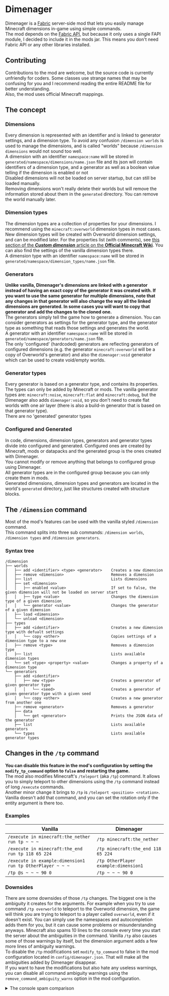 # Dimenager
Dimenager is a [Fabric](https://fabricmc.net/) server-side mod that lets you easily manage Minecraft dimensions in-game using simple commands.  
The mod depends on the [Fabric API](https://www.curseforge.com/minecraft/mc-mods/fabric-api), but because it only uses a single FAPI module, I decided to include it in the mods jar. This means you don't need Fabric API or any other libraries installed.  
## Contributing
Contributions to the mod are welcome, but the source code is currently unfriendly for coders. Some classes use strange names that may be confusing for you and I recommend reading the entire README file for better understanding.  
Also, the mod uses official Minecraft mappings.  
## The concept
### Dimensions
Every dimension is represented with an identifier and is linked to generator settings, and a dimension type. To avoid any confusion `/dimension worlds` is used to manage the dimensions, and is called "worlds" because `/dimension dimensions` would not sound too well.  
A dimension with an identifier `namespace:name` will be stored in `generated/namespace/dimensions/name.json` file and its json will contain identifiers of a dimension type, and a generator as well as a boolean value telling if the dimension is enabled or not  
Disabled dimensions will not be loaded on server startup, but can still be loaded manually.  
Removing dimensions won't really delete their worlds but will remove the information stored about them in the `generated` directory. You can remove the world manually later.  
### Dimension types
The dimension types are a collection of properties for your dimensions. I recommend using the `minecraft:overworld` dimension types in most cases. New dimension types will be created with Overworld dimension settings, and can be modified later. For the properties list (with comments), see [this section of the ***Custom dimension*** article on the **Official Minecraft Wiki**](https://minecraft.gamepedia.com/Custom_dimension#Syntax). You can also find the settings of the vanilla dimension types there.  
A dimension type with an identifier `namespace:name` will be stored in `generated/namespace/dimension_types/name.json` file.  
### Generators
**Unlike vanilla, Dimenager's dimensions are linked with a generator instead of having an exact copy of the generator it was created with. If you want to use the same generator for multiple dimensions, note that any changes in that generator will also change the way all the linked dimensions are generated. In some cases you will want to copy that generator and add the changes to the cloned one.**  
The generators simply tell the game how to generate a dimension. You can consider generators as settings for the generator type, and the generator type as something that reads those settings and generates the world.  
A generator with an identifier `namespace:name` will be stored in `generated/namespace/generators/name.json` file.  
The only 'configured' (hardcoded) generators are reflecting generators of configured dimensions (e.g. the generator `minecraft:overworld` will be a copy of Overworld's generator) and also the `dimenager:void` generator which can be used to create void/empty worlds.  
### Generator types
Every generator is based on a generator type, and contains its properties. The types can only be added by Minecraft or mods. The vanilla generator types are: `minecraft:noise`, `minecraft:flat` and `minecraft:debug`, but the Dimenager also adds `dimenager:void`, so you don't need to create flat worlds with one air layer (there is also a build-in generator that is based on that generator type).  
There are no 'generated' generator types  
### Configured and Generated
In code, dimensions, dimension types, generators and generator types divide into configured and generated. Configured ones are created by Minecraft, mods or datapacks and the generated group is the ones created with Dimenager.  
You cannot modify or remove anything that belongs to configured group using Dimenager.  
All generator types are in the configured group because you can only create them in mods.  
Generated dimensions, dimension types and generators are located in the world's `generated` directory, just like structures created with structure blocks.  
## The `/dimension` command
Most of the mod's features can be used with the vanilla styled `/dimension` command.  
This command splits into three sub commands: `/dimension worlds`, `/dimension types` and `/dimension generators`.
### Syntax tree
```
/dimension
├── worlds
│   ├──	add <identifier> <type> <generator>    Creates a new dimension
│   ├──	remove <dimension>                     Removes a dimension
│   ├──	list                                   Lists dimensions
│   ├── set <dimension>
│   │   ├── enabled <value>                    If set to false, the given dimension will not be loaded on server start
│   │   ├── type <value>                       Changes the dimension type of a given dimension
│   │   └── generator <value>                  Changes the generator of a given dimension
│   ├── load <dimension>
│   └── unload <dimension>
├── types
│   ├──	add <identifier>                       Creates a new dimension type with defualt settings
│   │	└── copy <other>                       Copies settings of a dimension type to a new one
│   ├──	remove <type>                          Removes a dimension type
│   ├──	list                                   Lists available dimension types
│   └──	set <type> <property> <value>          Changes a property of a dimension type
└── generators
    ├──	add <identifier>
    │   ├── new <type>                         Creates a generator of given generator type
    │   │   └── <seed>                         Creates a generator of given generator type with a given seed
    │   └── copy <other>                       Creates a new generator from another one
    ├──	remove <generator>                     Removes a generator
    ├──	data
    │	└── get <generator>                    Prints the JSON data of the generator
    ├──	list                                   Lists available generators
    └──	types                                  Lists available generator types
```
## Changes in the `/tp` command
**You can disable this feature in the mod's configuration by setting the `modify_tp_command` option to `false` and restarting the game.**  
The mod also modifies Minecraft's `/teleport` (aka `/tp`) command. It allows you to simply teleport to other dimensions using the `/tp` command instead of long `/execute` commands.  
Another minor change it brings to `/tp` is `/teleport <position> <rotation>`. Vanilla doesn't add that command, and you can set the rotation only if the entity argument is there too.  
### Examples  
| Vanilla | Dimenager  |
|---|---|
| `/execute in minecraft:the_nether run tp ~ ~ ~` | `/tp minecraft:the_nether` |
| `/execute in minecraft:the_end run tp 118 65 224` | `/tp minecraft:the_end 118 65 224` |
| `/execute in example:dimension1 run tp OtherPlayer ~ ~ ~` | `/tp OtherPlayer example:dimension1` |
| `/tp @s ~ ~ ~ 90 0` | `/tp ~ ~ ~ 90 0` |
### Downsides
There are some downsides of those `/tp` changes. The biggest one is the ambiguity it creates for the arguments. For example when you try to use command `/tp overworld` to teleport to the Overworld dimension, the game will think you are trying to teleport to a player called `overworld`, even if it doesn't exist. You can simply use the namespaces and autocompletion adds them for you, but it can cause some problems or misunderstanding anyways. Minecraft also spams 10 lines to the console every time you start the server about the ambiguities in the command. Vanilla `/tp` also causes some of those warnings by itself, but the dimension argument adds a few more lines of ambiguity warnings.  
To disable the `/tp` modifications set `modify_tp_command` to false in the mod configuration located in `config/dimenager.json`. That will make all the ambiguities added by Dimenager disappear.  
If you want to have the modifications but also hate any useless warnings, you can disable all command ambiguity warnings using the `remove_command_ambiguity_warns` option in the mod configuration.  
<details>
  <summary>The console spam comparison</summary>

  Vanilla
  ```
  [hh:mm:ss] [main/WARN] (Minecraft) Ambiguity between arguments [teleport, destination] and [teleport, targets] with inputs: [Player, 0123, @e, dd12be42-52a9-4a91-a8a1-11c01849e498]
  [hh:mm:ss] [main/WARN] (Minecraft) Ambiguity between arguments [teleport, location] and [teleport, destination] with inputs: [0.1 -0.5 .9, 0 0 0]
  [hh:mm:ss] [main/WARN] (Minecraft) Ambiguity between arguments [teleport, location] and [teleport, targets] with inputs: [0.1 -0.5 .9, 0 0 0]
  [hh:mm:ss] [main/WARN] (Minecraft) Ambiguity between arguments [teleport, targets] and [teleport, destination] with inputs: [Player, 0123, dd12be42-52a9-4a91-a8a1-11c01849e498]
  [hh:mm:ss] [main/WARN] (Minecraft) Ambiguity between arguments [teleport, targets, location] and [teleport, targets, destination] with inputs: [0.1 -0.5 .9, 0 0 0]
  ```

  Dimenager
  ```
  [hh:mm:ss] [main/WARN] (Minecraft) Ambiguity between arguments [teleport, destination] and [teleport, dimension] with inputs: [0123, dd12be42-52a9-4a91-a8a1-11c01849e498]
  [hh:mm:ss] [main/WARN] (Minecraft) Ambiguity between arguments [teleport, destination] and [teleport, targets] with inputs: [Player, 0123, @e, dd12be42-52a9-4a91-a8a1-11c01849e498]
  [hh:mm:ss] [main/WARN] (Minecraft) Ambiguity between arguments [teleport, location] and [teleport, destination] with inputs: [0.1 -0.5 .9, 0 0 0]
  [hh:mm:ss] [main/WARN] (Minecraft) Ambiguity between arguments [teleport, location] and [teleport, dimension] with inputs: [0.1 -0.5 .9, 0 0 0]
  [hh:mm:ss] [main/WARN] (Minecraft) Ambiguity between arguments [teleport, location] and [teleport, targets] with inputs: [0.1 -0.5 .9, 0 0 0]
  [hh:mm:ss] [main/WARN] (Minecraft) Ambiguity between arguments [teleport, targets] and [teleport, destination] with inputs: [Player, 0123, dd12be42-52a9-4a91-a8a1-11c01849e498]
  [hh:mm:ss] [main/WARN] (Minecraft) Ambiguity between arguments [teleport, targets] and [teleport, dimension] with inputs: [0123, dd12be42-52a9-4a91-a8a1-11c01849e498]
  [hh:mm:ss] [main/WARN] (Minecraft) Ambiguity between arguments [teleport, targets, destination] and [teleport, targets, dimension] with inputs: [0123, dd12be42-52a9-4a91-a8a1-11c01849e498]
  [hh:mm:ss] [main/WARN] (Minecraft) Ambiguity between arguments [teleport, targets, location] and [teleport, targets, destination] with inputs: [0.1 -0.5 .9, 0 0 0]
  [hh:mm:ss] [main/WARN] (Minecraft) Ambiguity between arguments [teleport, targets, location] and [teleport, targets, dimension] with inputs: [0.1 -0.5 .9, 0 0 0]
  ```

  :(
</details>
